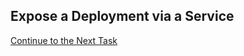 ## Expose a Deployment via a Service

[Continue to the Next Task](https://github.com/Burwood/containers101/blob/master/kubernetes_lab/task_7.md)
